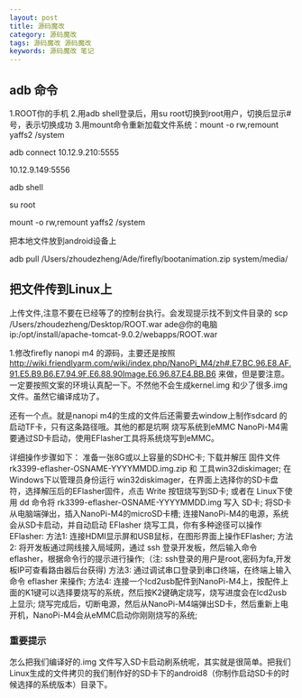 ```yaml
---
layout: post
title: 源码魔改
category: 源码魔改
tags: 源码魔改 源码魔改
keywords: 源码魔改 笔记
---
```



## adb 命令
 
1.ROOT你的手机
2.用adb shell登录后，用su root切换到root用户，切换后显示#号，表示切换成功
3.用mount命令重新加载文件系统：mount -o rw,remount yaffs2 /system

 adb connect 10.12.9.210:5555

 10.12.9.149:5556

 adb shell

 su root

 mount -o rw,remount yaffs2 /system



 把本地文件放到android设备上

 adb pull /Users/zhoudezheng/Ade/firefly/bootanimation.zip system/media/

## 把文件传到Linux上

 上传文件,注意不要在已经等了的控制台执行。会发现提示找不到文件目录的
 scp /Users/zhoudezheng/Desktop/ROOT.war  ade@你的电脑ip:/opt/install/apache-tomcat-9.0.2/webapps/ROOT.war



1.修改firefly nanopi m4 的源码，主要还是按照 http://wiki.friendlyarm.com/wiki/index.php/NanoPi_M4/zh#.E7.BC.96.E8.AF.91.E5.B9.B6.E7.94.9F.E6.88.90Image.E6.96.87.E4.BB.B6
来做，但是要注意。一定要按照文案的环境认真配一下。不然他不会生成kernel.img 和少了很多.img 文件。虽然它编译成功了。

还有一个点。就是nanopi m4的生成的文件后还需要去window上制作sdcard 的启动TF卡，只有这条路径哦。其他的都是坑啊
烧写系统到eMMC
NanoPi-M4需要通过SD卡启动，使用EFlasher工具将系统烧写到eMMC。


详细操作步骤如下：
准备一张8G或以上容量的SDHC卡;
下载并解压 固件文件rk3399-eflasher-OSNAME-YYYYMMDD.img.zip 和 工具win32diskimager;
在Windows下以管理员身份运行 win32diskimager，在界面上选择你的SD卡盘符，选择解压后的EFlasher固件，点击 Write 按钮烧写到SD卡; 或者在 Linux下使用 dd 命令将 rk3399-eflasher-OSNAME-YYYYMMDD.img 写入 SD卡;
将SD卡从电脑端弹出，插入NanoPi-M4的microSD卡槽;
连接NanoPi-M4的电源，系统会从SD卡启动，并自动启动 EFlasher 烧写工具，你有多种途径可以操作 EFlasher:
方法1: 连接HDMI显示屏和USB鼠标，在图形界面上操作EFlasher;
方法2: 将开发板通过网线接入局域网，通过 ssh 登录开发板，然后输入命令 eflasher，根据命令行的提示进行操作;（注: ssh登录的用户是root,密码为fa,开发板IP可查看路由器后台获得)
方法3: 通过调试串口登录到串口终端，在终端上输入命令 eflasher 来操作;
方法4: 连接一个lcd2usb配件到NanoPi-M4上，按配件上面的K1键可以选择要烧写的系统，然后按K2键确定烧写，烧写进度会在lcd2usb上显示;
烧写完成后，切断电源，然后从NanoPi-M4端弹出SD卡，然后重新上电开机，NanoPi-M4会从eMMC启动你刚刚烧写的系统;



### 重要提示

怎么把我们编译好的.img 文件写入SD卡启动刷系统呢，其实就是很简单。把我们Linux生成的文件拷贝的我们制作好的SD卡下的android8（你制作启动SD卡的时候选择的系统版本）目录下。






















